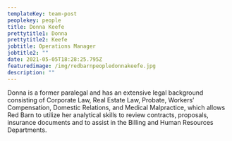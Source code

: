 ```yaml
---
templateKey: team-post
peoplekey: people
title: Donna Keefe
prettytitle1: Donna
prettytitle2: Keefe
jobtitle: Operations Manager
jobtitle2: ""
date: 2021-05-05T18:28:25.795Z
featuredimage: /img/redbarnpeopledonnakeefe.jpg
description: ""
---
```


<!--StartFragment-->

Donna is a former paralegal and has an extensive legal background consisting of Corporate Law, Real Estate Law, Probate, Workers’ Compensation, Domestic Relations, and Medical Malpractice, which allows Red Barn to utilize her analytical skills to review contracts, proposals, insurance documents and to assist in the Billing and Human Resources Departments.

<!--EndFragment-->
